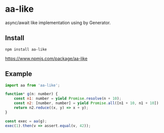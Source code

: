 # aa-like

async/await like implementation using by Generator.

## Install

```
npm install aa-like
```

https://www.npmjs.com/package/aa-like

## Example

```js
import aa from 'aa-like';

function* g(n: number) {
    const n1: number = yield Promise.resolve(n + 10);
    const n2: [number, number] = yield Promise.all([n1 + 10, n1 + 10]);
    return n2.reduce((x, y) => x + y);
}

const exec = aa(g);
exec(1).then(v => assert.equal(v, 42));
```